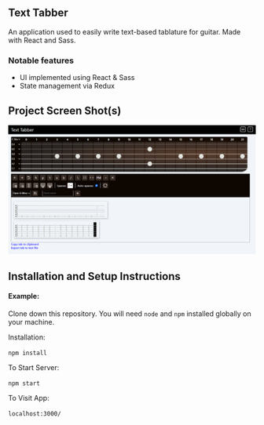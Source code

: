 ## Text Tabber

An application used to easily write text-based tablature for guitar. Made with React and Sass.

### Notable features

-   UI implemented using React & Sass
-   State management via Redux

## Project Screen Shot(s)

![Example tablature](screenshot_01.png)

## Installation and Setup Instructions

#### Example:

Clone down this repository. You will need `node` and `npm` installed globally on your machine.

Installation:

`npm install`

To Start Server:

`npm start`

To Visit App:

`localhost:3000/`

